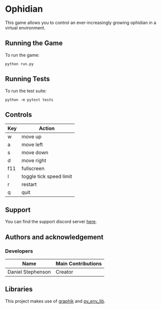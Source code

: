 # Ophidian
This game allows you to control an ever-increasingly growing ophidian in a virtual environment. 

## Running the Game
To run the game:
```
python run.py
``` 

## Running Tests
To run the test suite:
```
python -m pytest tests
``` 

## Controls
| Key | Action                  |
|-----|-------------------------|
| w   | move up                 |
| a   | move left               |
| s   | move down               |
| d   | move right              |
| f11 | fullscreen              |
| l   | toggle tick speed limit |
| r   | restart                 |
| q   | quit                    |

## Support
You can find the support discord server [here](https://discord.gg/49J4RHQxhy).

## Authors and acknowledgement
### Developers
| Name              | Main Contributions |
|-------------------|--------------------|
| Daniel Stephenson | Creator            |

## Libraries
This project makes use of [graphik](https://github.com/Preponderous-Software/graphik) and [py_env_lib](https://github.com/Preponderous-Software/py_env_lib).